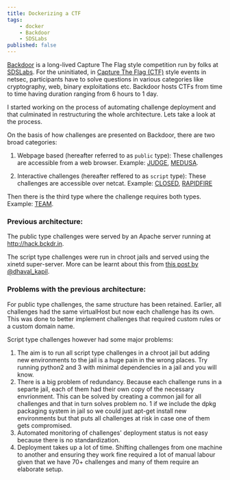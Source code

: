 ```yaml
---
title: Dockerizing a CTF
tags:
    - docker
    - Backdoor
    - SDSLabs
published: false
---
```


[Backdoor](https://backdoor.sdslabs.co/) is a long-lived Capture The Flag style competition run by folks at [SDSLabs](https://sdslabs.co/). For the uninitiated, in [Capture The Flag (CTF)](http://crushbeercrushcode.org/2012/10/ctfs-keeping-up-your-skills-without-going-to-jail/) style events in netsec, participants have to solve questions in various categories like cryptography, web, binary exploitations etc. Backdoor hosts CTFs from time to time having duration ranging from 6 hours to 1 day.

I started working on the process of automating challenge deployment and that culminated in restructuring the whole architecture. Lets take a look at the process.

On the basis of how challenges are presented on Backdoor, there are two broad categories:

1.  Webpage based (hereafter referred to as `public` type):
These challenges are accessible from a web browser. Example: [JUDGE](https://backdoor.sdslabs.co/challenges/JUDGE), [MEDUSA](https://backdoor.sdslabs.co/challenges/MEDUSA).
 
 2. Interactive challenges (hereafter reffered to as `script` type):
 These challenges are accessible over netcat. Example: [CLOSED](https://backdoor.sdslabs.co/challenges/CLOSED), [RAPIDFIRE](https://backdoor.sdslabs.co/challenges/RAPIDFIRE)
 
 Then there is the third type where the challenge requires both types. Example: [TEAM](https://backdoor.sdslabs.co/challenges/TEAM).

### Previous architecture:

The public type challenges were served by an Apache server running at http://hack.bckdr.in.

The script type challenges were run in chroot jails and served using the xinetd super-server. More can be learnt about this from [this post by](https://dhavalkapil.com/blogs/Combining-chroot-and-xinetd/) [@dhaval_kapil](https://twitter.com/dhaval_kapil).

### Problems with the previous architecture:

For public type challenges, the same structure has been retained. Earlier, all challenges had the same virtualHost but now each challenge has its own. This was done to better implement challenges that required custom rules or a custom domain name.

Script type challenges however had some major problems:

1. The aim is to run all script type challenges in a chroot jail but adding new environments to the jail is a huge pain in the wrong places. Try running python2 and 3 with minimal dependencies in a jail and you will know.
2. There is a big problem of redundancy. Because each challenge runs in a separte jail, each of them had their own copy of the necessary envrionment. This can be solved by creating a common jail for all challenges and that in turn solves problem no. 1 if we include the dpkg packaging system in jail so we could just apt-get install new environments but that puts all challenges at risk in case one of them gets compromised.
3. Automated monitoring of challenges' deployment status is not easy because there is no standardization.
4. Deployment takes up a lot of time. Shifting challenges from one machine to another and ensuring they work fine required a lot of manual labour given that we have 70+ challenges and many of them require an elaborate setup.


<div style="text-align: center"><blockquote class="imgur-embed-pub" lang="en" data-id="4jYSvcU"><a href="//imgur.com/4jYSvcU"></a></blockquote></div><script async src="//s.imgur.com/min/embed.js" charset="utf-8"></script>

